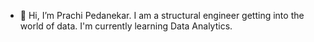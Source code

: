 - 👋 Hi, I’m Prachi Pedanekar. I am a structural engineer getting into the world of data. I'm currently learning Data Analytics.

<!---
ppedanekar/ppedanekar is a ✨ special ✨ repository because its `README.md` (this file) appears on your GitHub profile.
You can click the Preview link to take a look at your changes.
--->
